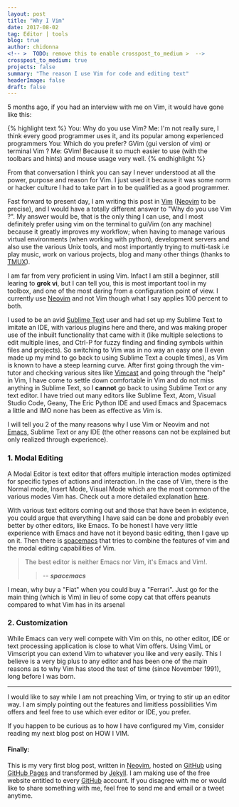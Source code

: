 ```yaml
---
layout: post
title: "Why I Vim"
date: 2017-08-02
tag: Editor | tools
blog: true
author: chidonna
<!-- >  TODO: remove this to enable crosspost_to_medium >  -->
crosspost_to_medium: true
projects: false
summary: "The reason I use Vim for code and editing text"
headerImage: false
draft: false
---
```

5 months ago, if you had an interview with me on Vim, it would have gone like this:

{% highlight text %}
You:  Why do you use Vim?
Me:   I'm not really sure, I think every good programmer uses it,
      and its popular among experienced programmers
You:  Which do you prefer? GVim (gui version of vim) or terminal Vim ?
Me:   GVim! Because it so much easier to use (with the toolbars
      and hints) and mouse usage very well.
{% endhighlight %}

From that conversation I think you can say I never understood at all the power, purpose and reason for Vim. I just used it because it was some norm or hacker culture I had to take part in to be qualified as a good programmer.

Fast forward to present day, I am writing this post in [Vim][vim] ([Neovim][nvim] to be precise), and I would have a totally different answer to "Why do you use Vim ?". My answer would be, that is the only thing I can use, and I most definitely prefer using vim on the terminal to guiVim (on any machine) because it greatly improves my workflow; when having to manage various virtual environments (when working with python), development servers and also use the various Unix tools, and most importantly trying to multi-task i.e play music, work on various projects, blog and many other things (thanks to [TMUX](https://github.com/tmux/tmux/wiki)).

I am far from very proficient in using Vim. Infact I am still a beginner, still learing to **grok vi**, but I can tell you, this is most important tool in my toolbox, and one of the most daring from a configuration point of view. I currently use [Neovim][nvim] and not Vim though what I say applies 100 percent to both. 

I used to be an avid [Sublime Text][st] user and had set up my Sublime Text to imitate an IDE, with various plugins here and there, and was making proper use of the inbuilt functionality that came with it (like multiple selections to edit multiple lines, and Ctrl-P for fuzzy finding and finding symbols within files and projects). So switching to Vim was in no way an easy one (I even made up my mind to go back to using Sublime Text a couple times), as Vim is known to have a steep learning curve. After first going through the vim-tutor and checking various sites like [Vimcast](http://vimcasts.org/) and going through the "help" in Vim, I have come to settle down comfortable in Vim and do not miss anything in Sublime Text, so I **cannot** go back to using Sublime Text or any text editor.
I have tried out many editors like Sublime Text, Atom, Visual Studio Code, Geany, The Eric Python IDE and used Emacs and Spacemacs a little and IMO none has been as effective as Vim is.

I will tell you 2 of the many reasons why I use Vim or Neovim and not [Emacs][emacs], Sublime Text or any IDE (the other reasons can not be explained but only realized through experience).

### 1. Modal Editing
A Modal Editor is text editor that offers multiple interaction modes optimized for specific types of actions and interaction. In the case of Vim, there is the Normal mode, Insert Mode, Visual Mode which are the most common of the various modes Vim has. Check out a more detailed explanation [here](https://wincent.com/wiki/Modal_editor).

With various text editors coming out and those that have been in existence, you could argue that everything I have said can be done and probably even better by other editors, like Emacs. To be honest I have very little experience with Emacs and have not it beyond basic editing, then I gave up on it. Then there is [spacemacs][semacs] that tries to combine the features of vim and the modal editing capabilities of Vim.
> The best editor is neither Emacs nor Vim, it's Emacs and Vim!.
>
>> -- <cite>**spacemacs**</cite>

I mean, why buy a "Fiat" when you could buy a "Ferrari". Just go for the main thing (which is Vim) in lieu of some copy cat that offers peanuts compared to what Vim has in its arsenal

### 2. Customization
While Emacs can very well compete with Vim on this, no other editor, IDE or text processing application is close to what Vim offers. Using VimL or Vimscript you can extend Vim to whatever you like and very easily. This I believe is a very big plus to any editor and has been one of the main reasons as to why Vim has stood the test of time (since November 1991), long before I was born.

---

I would like to say while I am not preaching Vim, or trying to stir up an editor way. I am simply pointing out the features and limitless possibilities Vim offers and feel free to use which ever editor or IDE, you prefer.

If you happen to be curious as to how I have configured my Vim, consider reading my next blog post on HOW I VIM.

#### Finally:
This is my very first blog post, written in [Neovim][nvim], hosted on [GitHub][GH] using [GitHub Pages][gh] and transformed by [Jekyll][jekyll]. I am making use of the free website entitled to every [GitHub][GH] account. If you disagree with me or would like to share something with me, feel free to send me and email or a tweet anytime.

[GH]: https://github.com/
[gh]: https://pages.github.com/
[jekyll]: http://jekyllrb.com/
[st]: https://www.sublimetext.com/
[nvim]: https://neovim.io/ 
[vim]: https://github.com/vim/vim
[emacs]: https://www.gnu.org/software/emacs/
[semacs]: http://spacemacs.org/
